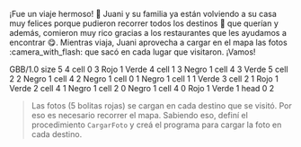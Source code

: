 <gs-attire attire-url="https://raw.githubusercontent.com/MumukiProject/mumuki-guia-gobstones-general-secundaria/master/assets/attires/config_1587670844103.json"></gs-attire>

¡Fue un viaje hermoso! :star_struck: Juani y su familia ya están volviendo a su casa muy felices porque pudieron recorrer todos los destinos :round_pushpin: que querían y además, comieron muy rico gracias a los restaurantes que les ayudamos a encontrar :yum:. Mientras viaja, Juani aprovecha a cargar en el mapa las fotos :camera_with_flash: que sacó en cada lugar que visitaron. ¡Vamos!

<gs-board>
     GBB/1.0
     size 5 4
     cell 0 3 Rojo 1 Verde 4 
     cell 1 3 Negro 1 
     cell 4 3 Verde 5 
     cell 2 2 Negro 1 
     cell 4 2 Negro 1 
     cell 0 1 Negro 1 
     cell 1 1 Verde 3 
     cell 2 1 Rojo 1 Verde 2 
     cell 4 1 Negro 1 
     cell 2 0 Negro 1 
     cell 4 0 Rojo 1 Verde 1 
     head 0 2
</gs-board>

> Las fotos (5 bolitas rojas) se cargan en cada destino que se visitó. Por eso es necesario recorrer el mapa. Sabiendo eso, definí el procedimiento `CargarFoto` y creá el programa para cargar la foto en cada destino.
